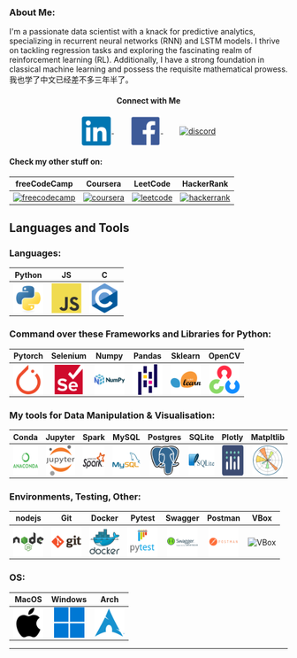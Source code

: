 ### About Me:  

I'm a passionate data scientist with a knack for predictive analytics, specializing in recurrent neural networks (RNN) and LSTM models. I thrive on tackling regression tasks and exploring the fascinating realm of reinforcement learning (RL). Additionally, I have a strong foundation in classical machine learning and possess the requisite mathematical prowess. 我也学了中文已经差不多三年半了。

<h4 align="center">Connect with Me</h4>
<div align="center">
  <a href='https://www.linkedin.com/in/reeyan-afzal/' style="margin: 0 15px;">
    <img align="center" src="https://github.com/devicons/devicon/blob/master/icons/linkedin/linkedin-original.svg" title="linkedin"  alt="linkedin" width="55" height="55"/>
  </a>
  <a href="https://www.facebook.com/reeyanafzal1999/" style="margin: 0 15px;">
    <img align="center" src="https://github.com/devicons/devicon/blob/master/icons/facebook/facebook-original.svg" title="facebook" alt="facebook" width="55" height="55"/>
  </a>
  <a href="https://discord.com/users/969167942392631326/" style="margin: 0 15px;">
    <img align="center" src="https://www.svgrepo.com/show/353655/discord-icon.svg" title="discord" alt="discord" width="55" height="55"/>
  </a>
</div>

#### Check my other stuff on:
| freeCodeCamp | Coursera | LeetCode | HackerRank
|:--------:|:--------:|:--------:|:--------:|
|  <a href='https://www.freecodecamp.org/reeyan-afzal'><img align="center" src="https://encrypted-tbn0.gstatic.com/images?q=tbn:ANd9GcSx3RDGeowT-tXoENPOOyKQQgGWj8EuYaMKEA&s" title="freecodecamp"  alt="freecodecamp" width="55" height="55"/></a> | <a href='https://www.coursera.org/learner/reeyan-afzal'><img align="center" src="https://seekvectorlogo.com/wp-content/uploads/2022/02/coursera-vector-logo-2022-small.png" title="coursera" alt="coursera" width="55" height="55"/></a> |<a href='https://leetcode.com/u/reeyan-afzal/'><img align="center" src="https://cdn.iconscout.com/icon/free/png-512/free-leetcode-3628885-3030025.png?f=webp&w=512" title="leetcode" alt="leetcode" width="55" height="55"/></a> |<a href='https://www.hackerrank.com/profile/reeyanafzal1999'><img align="center" src="https://cdn.worldvectorlogo.com/logos/hackerrank.svg" title="hackerrank" alt="hackerrank" width="55" height="55"/></a> |

## Languages and Tools 
<div>

### Languages:
| Python | JS | C |
|:--------:|:--------:|:--------:|
|  <img align="center" src="https://github.com/devicons/devicon/blob/master/icons/python/python-original.svg" title="Python"  alt="Python" width="55" height="55"/> | <img align="center" src="https://github.com/devicons/devicon/blob/master/icons/javascript/javascript-original.svg" title="JavaScript" alt="JavaScript" width="55" height="55"/> |<img align="center" src="https://github.com/devicons/devicon/blob/master/icons/c/c-original.svg" title="C"  alt="C" width="55" height="55"/> |  

### Command over these Frameworks and Libraries for Python:
| Pytorch | Selenium | Numpy | Pandas | Sklearn | OpenCV |
|:-------:|:--------:|:--------:|:--------:|:--------:|:--------:|
|  <img align="center" src="https://github.com/devicons/devicon/blob/master/icons/pytorch/pytorch-original.svg" title="Pytorch"  alt="Pytorch" width="55" height="55"/>|  <img align="center" src="https://github.com/devicons/devicon/blob/master/icons/selenium/selenium-original.svg" title="Selenium"  alt="Selenium" width="55" height="55"/>|  <img align="center" src="https://github.com/devicons/devicon/blob/master/icons/numpy/numpy-original-wordmark.svg" title="Numpy" alt="Numpy" width="55" height="55"/>|  <img align="center" src="https://github.com/devicons/devicon/blob/master/icons/pandas/pandas-original.svg" title="Pandas" alt="Pandas" width="55" height="55"/>|  <img align="center" src="https://github.com/devicons/devicon/blob/master/icons/scikitlearn/scikitlearn-original.svg" title="sklearn" alt="sklearn" width="55" height="55"/>| <img align="center" src="https://github.com/devicons/devicon/blob/master/icons/opencv/opencv-original.svg" title="mpl" alt="mpl" width="55" height="55"/>|

### My tools for Data Manipulation & Visualisation:
| Conda | Jupyter | Spark | MySQL | Postgres | SQLite | Plotly | Matpltlib |
|:--------:|:--------:|:--------:|:--------:|:--------:|:--------:|:--------:|:--------:|
|<img align="center" src="https://github.com/devicons/devicon/blob/master/icons/anaconda/anaconda-original-wordmark.svg" title="Anaconda" alt="Conda" width="55" height="55"/>|<img align="center" src="https://github.com/devicons/devicon/blob/master/icons/jupyter/jupyter-original-wordmark.svg" title="Jupiter" alt="Jupiter" width="55" height="55"/>|<img align="center" src="https://github.com/devicons/devicon/blob/master/icons/apachespark/apachespark-original-wordmark.svg" title="Spark" alt="Spark" width="55" height="55"/>|<img align="center" src="https://github.com/devicons/devicon/blob/master/icons/mysql/mysql-original-wordmark.svg" title="MySQL" alt="MySQL" width="55" height="55"/>|<img align="center" src="https://github.com/devicons/devicon/blob/master/icons/postgresql/postgresql-original.svg" title="pg" alt="pg" width="55" height="55"/>|<img align="center" src="https://github.com/devicons/devicon/blob/master/icons/sqlite/sqlite-original-wordmark.svg" title="SQLite" alt="SQLite" width="55" height="55"/>|<img align="center" src="https://github.com/devicons/devicon/blob/master/icons/plotly/plotly-original.svg" title="plotly" alt="pltly" width="55" height="55"/> | <img align="center" src="https://github.com/devicons/devicon/blob/master/icons/matplotlib/matplotlib-original.svg" title="plotly" alt="pltly" width="55" height="55"/> |

### Environments, Testing, Other:
| nodejs | Git | Docker | Pytest | Swagger | Postman | VBox |
|:--------:|:--------:|:--------:|:--------:|:--------:|:--------:|:--------:|
|<img align="center" src="https://github.com/devicons/devicon/blob/master/icons/nodejs/nodejs-original-wordmark.svg" title="nodejs" alt="NodeJS" width="55" height="55"/>|<img align="center" src="https://github.com/devicons/devicon/blob/master/icons/git/git-original-wordmark.svg" title="Git" alt="Git" width="55" height="55"/>|<img align="center" src="https://github.com/devicons/devicon/blob/master/icons/docker/docker-original-wordmark.svg" title="Docker" alt="Docker" width="55" height="55"/>|<img align="center" src="https://github.com/devicons/devicon/blob/master/icons/pytest/pytest-original-wordmark.svg" title="pytest" alt="pytest" width="55" height="55"/>|  <img align="center" src="https://github.com/devicons/devicon/blob/master/icons/swagger/swagger-original-wordmark.svg" title="Swagger" alt="Swagger" width="55" height="55"/>|  <img align="center" src="https://github.com/devicons/devicon/blob/master/icons/postman/postman-original-wordmark.svg" title="Postman" alt="Postman" width="55" height="55"/>|<img align="center" src="https://banner2.cleanpng.com/20190501/xvt/kisspng-computer-icons-virtualbox-portable-network-graphic-virtualbox-icon-of-line-style-available-in-svg-5cca247f73f9e3.6112721115567514874751.jpg" title="VBox" alt="VBox" width="55" height="55"/>|

### OS:

| MacOS | Windows | Arch
|:--------:|:--------:|:--------:|
|<img align="center" src="https://github.com/devicons/devicon/blob/master/icons/apple/apple-original.svg" title="MacOS" alt="MacOS" width="55" height="55"/> |<img align="center" src="https://github.com/devicons/devicon/blob/master/icons/windows11/windows11-original.svg" title="Windows" alt="Windows" width="55" height="55"/> |<img align="center" src="https://github.com/devicons/devicon/blob/master/icons/archlinux/archlinux-original.svg" title="Arch" alt="Arch" width="55" height="55"/>

---

